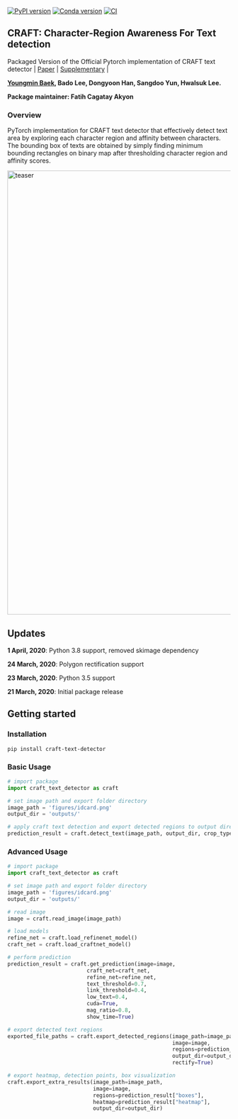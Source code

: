 [![PyPI version](https://badge.fury.io/py/craft-text-detector.svg)](https://badge.fury.io/py/craft-text-detector)
[![Conda version](https://anaconda.org/fcakyon/craft-text-detector/badges/version.svg)](https://anaconda.org/fcakyon/craft-text-detector)
[![CI](https://github.com/fcakyon/craft-text-detector/workflows/CI/badge.svg)](https://github.com/fcakyon/craft-text-detector/actions?query=event%3Apush+branch%3Amaster+is%3Acompleted+workflow%3ACI)


## CRAFT: Character-Region Awareness For Text detection
Packaged Version of the Official Pytorch implementation of CRAFT text detector | [Paper](https://arxiv.org/abs/1904.01941) |  [Supplementary](https://youtu.be/HI8MzpY8KMI) |

**[Youngmin Baek](mailto:youngmin.baek@navercorp.com), Bado Lee, Dongyoon Han, Sangdoo Yun, Hwalsuk Lee.**

 **Package maintainer: Fatih Cagatay Akyon**

### Overview
PyTorch implementation for CRAFT text detector that effectively detect text area by exploring each character region and affinity between characters. The bounding box of texts are obtained by simply finding minimum bounding rectangles on binary map after thresholding character region and affinity scores.

<img width="1000" alt="teaser" src="./figures/craft_example.gif">

## Updates
**1 April, 2020**: Python 3.8 support, removed skimage dependency

**24 March, 2020**: Polygon rectification support

**23 March, 2020**: Python 3.5 support

**21 March, 2020**: Initial package release


## Getting started
### Installation
```console
pip install craft-text-detector
```

### Basic Usage
```python
# import package
import craft_text_detector as craft

# set image path and export folder directory
image_path = 'figures/idcard.png'
output_dir = 'outputs/'

# apply craft text detection and export detected regions to output directory
prediction_result = craft.detect_text(image_path, output_dir, crop_type="poly", cuda=False)
```

### Advanced Usage
```python
# import package
import craft_text_detector as craft

# set image path and export folder directory
image_path = 'figures/idcard.png'
output_dir = 'outputs/'

# read image
image = craft.read_image(image_path)

# load models
refine_net = craft.load_refinenet_model()
craft_net = craft.load_craftnet_model()

# perform prediction
prediction_result = craft.get_prediction(image=image,
				         craft_net=craft_net,
				         refine_net=refine_net,
				         text_threshold=0.7,
				         link_threshold=0.4,
				         low_text=0.4,
				         cuda=True,
				         mag_ratio=0.8,
				         show_time=True)

# export detected text regions
exported_file_paths = craft.export_detected_regions(image_path=image_path,
                                                    image=image,
                                                    regions=prediction_result["boxes"],
                                                    output_dir=output_dir,
                                                    rectify=True)

# export heatmap, detection points, box visualization
craft.export_extra_results(image_path=image_path,
    	                   image=image,
                           regions=prediction_result["boxes"],
                           heatmap=prediction_result["heatmap"],
                           output_dir=output_dir)
```

